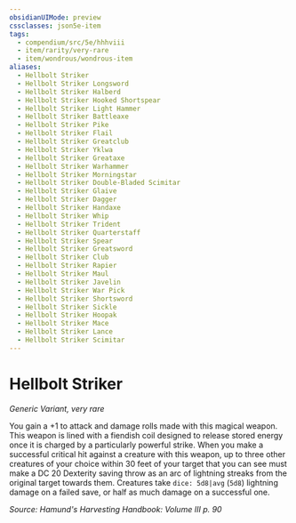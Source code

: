 ```yaml
---
obsidianUIMode: preview
cssclasses: json5e-item
tags:
  - compendium/src/5e/hhhviii
  - item/rarity/very-rare
  - item/wondrous/wondrous-item
aliases:
  - Hellbolt Striker
  - Hellbolt Striker Longsword
  - Hellbolt Striker Halberd
  - Hellbolt Striker Hooked Shortspear
  - Hellbolt Striker Light Hammer
  - Hellbolt Striker Battleaxe
  - Hellbolt Striker Pike
  - Hellbolt Striker Flail
  - Hellbolt Striker Greatclub
  - Hellbolt Striker Yklwa
  - Hellbolt Striker Greataxe
  - Hellbolt Striker Warhammer
  - Hellbolt Striker Morningstar
  - Hellbolt Striker Double-Bladed Scimitar
  - Hellbolt Striker Glaive
  - Hellbolt Striker Dagger
  - Hellbolt Striker Handaxe
  - Hellbolt Striker Whip
  - Hellbolt Striker Trident
  - Hellbolt Striker Quarterstaff
  - Hellbolt Striker Spear
  - Hellbolt Striker Greatsword
  - Hellbolt Striker Club
  - Hellbolt Striker Rapier
  - Hellbolt Striker Maul
  - Hellbolt Striker Javelin
  - Hellbolt Striker War Pick
  - Hellbolt Striker Shortsword
  - Hellbolt Striker Sickle
  - Hellbolt Striker Hoopak
  - Hellbolt Striker Mace
  - Hellbolt Striker Lance
  - Hellbolt Striker Scimitar
---
```

# Hellbolt Striker
*Generic Variant, very rare*  


You gain a +1 to attack and damage rolls made with this magical weapon. This weapon is lined with a fiendish coil designed to release stored energy once it is charged by a particularly powerful strike. When you make a successful critical hit against a creature with this weapon, up to three other creatures of your choice within 30 feet of your target that you can see must make a DC 20 Dexterity saving throw as an arc of lightning streaks from the original target towards them. Creatures take `dice: 5d8|avg` (`5d8`) lightning damage on a failed save, or half as much damage on a successful one.

*Source: Hamund's Harvesting Handbook: Volume III p. 90*
